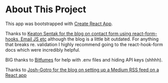 # About This Project

This app was bootstrapped with [Create React App](https://github.com/facebook/create-react-app).

Thanks to [Keaton Sentak for the blog on contact form using react-form-hooks, Email JS etc](https://medium.com/weekly-webtips/simple-react-contact-form-without-back-end-9fa06eff52d9) although the blog is a little bit outdated. For anything that breaks re. validation I highly recommend going to the react-hook-form docs which were incredibly helpful.

BIG thanks to [Bitfumes](https://www.youtube.com/watch?v=KJE4LtAxLEw) for help with .env files and hiding API keys (shhhh).

Thanks to [Josh-Gotro for the blog on setting up a Medium RSS feed on a React app](https://javascript.plainenglish.io/how-to-stream-a-medium-blog-to-your-react-js-portfolio-9d62de41916e)
  


  